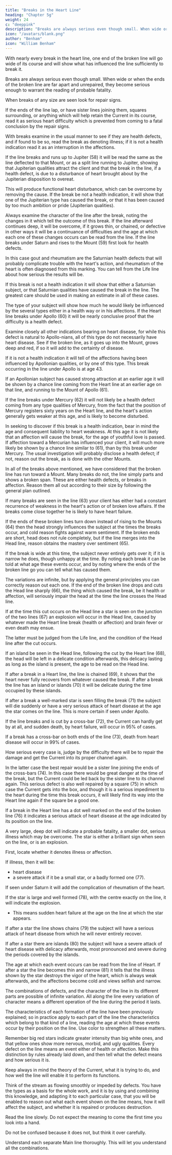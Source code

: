 ```yaml
---
title: "Breaks in the Heart Line"
heading: "Chapter 5g"
weight: 24
c: "deeppink"
description: "Breaks are always serious even though small. When wide or when the ends of the broken line are far apart and unrepaired, they become serious enough to warrant the reading of probable fatality"
icon: "/avatars/blank.png"
author: "Benham"
icon: "William Benham"
---
```




With nearly every break in the heart line, one end of the broken line will go wide of its course and will show what has influenced the line sufficiently to break it. 

Breaks are always serious even though small. When wide or when the ends of the broken line are far apart and unrepaired, they become serious enough to warrant the reading of probable fatality. 

When breaks of any size are seen look for repair signs. 

If the ends of the line lap, or have sister lines joining them, squares surrounding, or anything which will help retain the Current in its course, read it as serious heart difficulty which is prevented from coming to a fatal conclusion by the repair signs. 

With breaks examine in the usual manner to see if they are health defects, and if found to be so, read the break as denoting illness; if it is not a health indication read it as an interruption in the affections. 

If the line breaks and runs up to Jupiter (58) it will be read the same as the line deflected to that Mount, or as a split line running to Jupiter, showing that Jupiterian qualities attract the client and that the break in the line, if a health defect, is due to a disturbance of heart brought about by the Jupiterian disposition to overeat. 

This will produce functional heart disturbance, which can be overcome by removing the cause. If the break be not a health indication, it will show that one of the Jupiterian type has caused the break, or that it has been caused by too much ambition or pride (Jupiterian qualities). 

Always examine the character of the line after the break, noting the changes in it which tell the outcome of this break. If the line afterward continues deep, it will be overcome, if it grows thin, or chained, or defective in other ways it will be a continuance of difficulties and the age at which each one of these changes occurs can be read from the line. If the line breaks under Saturn and rises to the Mount (59) first look for health defects. 

In this case gout and rheumatism are the Saturnian health defects that will probably complicate trouble with the heart's action, and rheumatism of the heart is often diagnosed from this marking. You can tell from the Life line about how serious the results will be. 

If this break is not a health indication it will show that either a Saturnian subject, or that Saturnian qualities have caused the break in the line. The greatest care should be used in making an estimate in all of these cases. 

The type of your subject will show how much he would likely be influenced by the several types either in a health way or in his affections. If the Heart line breaks under Apollo (60) it will be nearly conclusive proof that the difficulty is a health defect. 

Examine closely all other indications bearing on heart disease, for while this defect is natural to Apollo-nians, all of this type do not necessarily have heart disease. See if the broken line, as it goes up into the Mount, grows deep and red, if so it will add to the certainty of disease.

If it is not a health indication it will tell of the affections having been influenced by Apollonian qualities, or by one of this type. This break occurring in the line under Apollo is at age 43. 

If an Apollonian subject has caused strong attraction at an earlier age it will be shown by a chance line coming from the Heart line at an earlier age on that line, and running to the Mount of Apollo (61). 

If the line breaks under Mercury (62) it will not likely be a health defect coming from any type qualities of Mercury, from the fact that the position of Mercury registers sixty years on the Heart line, and the heart's action generally gets weaker at this age, and is likely to become disturbed. 

In seeking to discover if this break is a health indication, bear in mind the age and consequent liability to heart weakness. At this age it is not likely that an affection will cause the break, for the age of youthful love is passed. If affection toward a Mercurian has influenced your client, it will much more likely be shown by a chance line similar to (61), than by this break under Mercury. The usual investigation will probably disclose a health defect; if not, reason out the break, as is done with the other Mounts. 

In all of the breaks above mentioned, we have considered that the broken line has run toward a Mount. Many breaks do not, the line simply parts and shows a broken span. These are either health defects, or breaks in affection. Reason them all out according to their size by following the general plan outlined. 

If many breaks are seen in the line (63) your client has either had a constant recurrence of weakness in the heart's action or of broken love affairs. If the breaks come close together he is likely to have heart failure. 

If the ends of these broken lines turn down instead of rising to the Mounts (64) then the head strongly influences the subject at the times the breaks occur, and cold reason fights against warm sentiment. If the broken ends are short, head does not rule completely, but if the line merges into the Head line, reason obtains the mastery over sentiment (65). 

If the break is wide at this time, the subject never entirely gets over it; if it is narrow he does, though unhappy at the time. By noting each break it can be told at what age these events occur, and by noting where the ends of the broken line go you can tell what has caused them. 

The variations are infinite, but by applying the general principles you can correctly reason out each one. If the end of the broken line drops and cuts the Head line sharply (66), the thing which caused the break, be it health or affection, will seriously impair the head at the time the line crosses the Head line. 

If at the time this cut occurs on the Head line a star is seen on the junction of the two lines (67) an explosion will occur in the Head line, caused by whatever made the Heart line break (health or affection) and brain fever or even death may ensue. 

The latter must be judged from the Life line, and the condition of the Head line after the cut occurs. 

If an island be seen in the Head line, following the cut by the Heart line (68), the head will be left in a delicate condition afterwards, this delicacy lasting as long as the island is present, the age to be read on the Head line. 

If after a break in a Heart line, the line is chained (69), it shows that the heart never fully recovers from whatever caused the break. If after a break the line has an island or islands (70) it will be delicate during the time occupied by these islands. 


If after a break a well-marked star is seen filling the break (71) the subject will die suddenly or have a very serious attack of heart disease at the age the star comes on the line. This is more certain if seen under Apollo. 

If the line breaks and is cut by a cross-bar (72), the Current can hardly get by at all, and sudden death, by heart failure, will occur in 95% of cases. 

If a break has a cross-bar on both ends of the line (73), death from heart disease will occur in 99%  of cases. 

How serious every case is, judge by the difficulty there will be to repair the damage and get the Current into its proper channel again. 

In the latter case the best repair would be a sister line joining the ends of the cross-bars (74). In this case there would be great danger at the time of the break, but the Current could be led back by the sister line to its channel again. This serious defect is also well repaired by a square (75) in which case the Current gets into the box, and though it is a serious impediment to the heart during the time this break occurs, it will likely find its way into the Heart line again if the square be a good one. 


If a break in the Heart line has a dot well marked on the end of the broken line (76) it indicates a serious attack of heart disease at the age indicated by its position on the line. 

A very large, deep dot will indicate a probable fatality, a smaller dot, serious illness which may be overcome. The star is either a brilliant sign when seen on the line, or is an explosion. 

First, locate whether it denotes illness or affection. 

If illness, then it will be:
- heart disease
- a severe attack if it be a small star, or a badly formed one (77). 

If seen under Saturn it will add the complication of rheumatism of the heart. 

If the star is large and well formed (78), with the centre exactly on the line, it will indicate the explosion. 
- This means sudden heart failure at the age on the line at which the star appears. 

If after a star the line shows chains (79) the subject will have a serious attack of heart disease from which he will never entirely recover. 

If after a star there are islands (80) the subject will have a severe attack of heart disease with delicacy afterwards, most pronounced and severe during the periods covered by the islands. 

The age at which each event occurs can be read from the line of Heart. If after a star the line becomes thin and narrow (81) it tells that the illness shown by the star destroys the vigor of the heart, which is always weak afterwards, and the affections become cold and views selfish and narrow. 


The combinations of defects, and the character of the line in its different parts are possible of infinite variation. All along the line every variation of character means a different operation of the line during the period it lasts. 

The characteristics of each formation of the line have been previously explained; so in practice apply to each part of the line the characteristics which belong to that kind of a line, reading the age at which these events occur by their position on the line. Use color to strengthen all these matters. 

Remember big red stars indicate greater intensity than big white ones, and that yellow ones show more nervous, morbid, and ugly qualities. Every defect on the line means an event either of health or affection. Make this distinction by rules already laid down, and then tell what the defect means and how serious it is. 

<!-- The Line Of Heart Part 11 237 No. 80. The Line Of Heart Part 11 238 No. 81.  -->

Keep always in mind the theory of the Current, what it is trying to do, and how well the line will enable it to perform its functions. 

Think of the stream as flowing smoothly or impeded by defects. You have the types as a basis for the whole work, and it is by using and combining this knowledge, and adapting it to each particular case, that you will be enabled to reason out what each event shown on the line means, how it will affect the subject, and whether it is repaired or produces destruction. 

Read the line slowly. Do not expect the meaning to come the first time you look into a hand. 

Do not be confused because it does not, but think it over carefully. 

<!-- Above all, never allow yourself to be rushed. Don't begin to read because you feel you must "say something." Don't say anything until you have it clearly in mind. Practice will increase the rapidity with which you can work, just as the child grows from the primer to his higher readers. Get the theory in mind first, then practise until you can apply it. All my effort in this chapter has been expended to teach how to read a line by using the general rules and indications and applying them to that line. I have dealt only with changes in the Heart line itself. -->

Understand each separate Main line thoroughly. This will <!-- , and when you have learned them all you will be able to --> let you understand all the combinations. 

<!-- The illustrations in this chapter serve only to put you in the way of reasoning out the possible changes in the line - they are only a few of the thousands which are possible. You will find it excellent practise to take pencil and paper and draw different combinations for yourself, learning to reason them out. Remember, reason and good judgment must stand at your side when judging the Heart line, and all other lines as well. -->